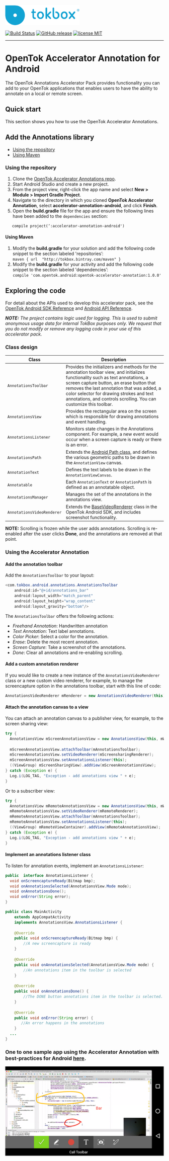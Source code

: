 ![logo](tokbox-logo.png)

[![Build Status](https://travis-ci.com/opentok/accelerator-annotation-android.svg?token=CxoLD2TL8UCwsuAUJUsN&branch=master)](https://travis-ci.com/opentok/accelerator-annotation-android)
[![GitHub release](https://img.shields.io/github/release/opentok/accelerator-annotation-android.svg)](./README.md)
[![license MIT](https://img.shields.io/github/license/mashape/apistatus.svg)](./.github/LICENSE)

----------

# OpenTok Accelerator Annotation for Android<br/>

The OpenTok Annotations Accelerator Pack provides functionality you can add to your OpenTok applications that enables users to have the ability to annotate on a local or remote screen.

## Quick start

This section shows you how to use the OpenTok Accelerator Annotations.

## Add the Annotations library

  - [Using the repository](#using-the-repository)
  - [Using Maven](#using-maven)


### Using the repository

1. Clone the [OpenTok Accelerator Annotations repo](https://github.com/opentok/accelerator-annotations-android).
2. Start Android Studio and create a new project.
4. From the project view, right-click the app name and select **New > Module > Import Gradle Project**.
5. Navigate to the directory in which you cloned **OpenTok Accelerator Annotation**, select **accelerator-annotation-android**, and click **Finish**.
6. Open the **build.gradle** file for the app and ensure the following lines have been added to the `dependencies` section:
```
   compile project(‘:accelerator-annotation-android')
```

#### Using Maven

<ol>

<li>Modify the <b>build.gradle</b> for your solution and add the following code snippet to the section labeled 'repositories’:

<code>
maven { url  "http://tokbox.bintray.com/maven" }
</code>

</li>

<li>Modify the <b>build.gradle</b> for your activity and add the following code snippet to the section labeled 'dependencies’:

<code>
compile 'com.opentok.android:opentok-accelerator-annotation:1.0.0'
</code>

</li>

</ol>

## Exploring the code

For detail about the APIs used to develop this accelerator pack, see the [OpenTok Android SDK Reference](https://tokbox.com/developer/sdks/android/reference/) and [Android API Reference](http://developer.android.com/reference/packages.html).

_**NOTE:** The project contains logic used for logging. This is used to submit anonymous usage data for internal TokBox purposes only. We request that you do not modify or remove any logging code in your use of this accelerator pack._

### Class design

| Class        | Description  |
| ------------- | ------------- |
| `AnnotationsToolbar`   | Provides the initializers and methods for the annotation toolbar view, and initializes functionality such as text annotations, a screen capture button, an erase button that removes the last annotation that was added, a color selector for drawing strokes and text annotations, and controls scrolling. You can customize this toolbar. |
| `AnnotationsView`   | Provides the rectangular area on the screen which is responsible for drawing annotations and event handling. |
| `AnnotationsListener`   | Monitors state changes in the Annotations component. For example, a new event would occur when a screen capture is ready or there is an error. |
| `AnnotationsPath`   | Extends the [Android Path class](https://developer.android.com/reference/android/graphics/Path.html), and defines the various geometric paths to be drawn in the `AnnotationView` canvas. |
| `AnnotationText`   | Defines the text labels to be drawn in the `AnnotationViewCanvas`. |
| `Annotatable`   | Each `AnnotationText` or `AnnotationPath` is defined as an annotatable object. |
| `AnnotationsManager`   | Manages the set of the annotations in the annotations view. |
| `AnnotationsVideoRenderer`   | Extends the [BaseVideoRenderer](https://tokbox.com/developer/sdks/android/reference/com/opentok/android/BaseVideoRenderer.html) class in the OpenTok Android SDK, and includes screenshot functionality. |

**NOTE:** Scrolling is frozen while the user adds annotations. Scrolling is re-enabled after the user clicks **Done**, and the annotations are removed at that point.


### Using the Accelerator Annotation

#### Add the annotation toolbar

Add the `AnnotationsToolbar` to your layout:</p>

```java
<com.tokbox.android.annotations.AnnotationsToolbar
    android:id="@+id/annotations_bar"
    android:layout_width="match_parent"
    android:layout_height="wrap_content"
    android:layout_gravity="bottom"/>
```

The `AnnotationsToolbar` offers the following actions:
  - _Freehand Annotation_: Handwritten annotation
  - _Text Annotation_: Text label annotations.
  - _Color Picker_: Select a color for the annotation.
  - _Erase_: Delete the most recent annotation.
  - _Screen Capture_: Take a screenshot of the annotations.
  - _Done_: Clear all annotations and re-enabling scrolling.


#### Add a custom annotation renderer

If you would like to create a new instance of the `AnnotationsVideoRenderer` class or a new custom video renderer, for example, to manage the screencapture option in the annotations toolbar, start with this line of code:

```java
AnnotationsVideoRenderer mRenderer = new AnnotationsVideoRenderer(this);

```

#### Attach the annotation canvas to a view

You can attach an annotation canvas to a publisher view, for example, to the screen sharing view:

```java
try {
  AnnotationsView mScreenAnnotationsView = new AnnotationsView(this, mWrapper.getSession(), OpenTokConfig.API_KEY, true);

  mScreenAnnotationsView.attachToolbar(mAnnotationsToolbar);
  mScreenAnnotationsView.setVideoRenderer(mScreensharingRenderer);
  mScreenAnnotationsView.setAnnotationsListener(this);
  ((ViewGroup) mScreenSharingView).addView(mScreenAnnotationsView);
} catch (Exception e) {
  Log.i(LOG_TAG, "Exception - add annotations view " + e);
}
```

Or to a subscriber view:

```java
try {
  AnnotationsView mRemoteAnnotationsView = new AnnotationsView(this, mWrapper.getSession(), OpenTokConfig.API_KEY, mRemoteConnId);
  mRemoteAnnotationsView.setVideoRenderer(mRemoteRenderer);
  mRemoteAnnotationsView.attachToolbar(mAnnotationsToolbar);
  mRemoteAnnotationsView.setAnnotationsListener(this);
  ((ViewGroup) mRemoteViewContainer).addView(mRemoteAnnotationsView);     
} catch (Exception e) {
  Log.i(LOG_TAG, "Exception - add annotations view " + e);
}
```

#### Implement an annotations listener class

To listen for annotation events, implement an `AnnotationsListener`:

```java
public  interface AnnotationsListener {
  void onScreencaptureReady(Bitmap bmp);
  void onAnnotationsSelected(AnnotationsView.Mode mode);
  void onAnnotationsDone();
  void onError(String error);
}
```

```java
public class MainActivity
    extends AppCompatActivity
    implements AnnotationsView.AnnotationsListener {

    @Override
    public void onScreencaptureReady(Bitmap bmp) {
        //A new screencapture is ready
    }

    @Override
    public void onAnnotationsSelected(AnnotationsView.Mode mode) {
        //An annotations item in the toolbar is selected
    }

    @Override
    public void onAnnotationsDone() {
        //The DONE button annotations item in the toolbar is selected. Scrolling is re-enabled.
    }

    @Override
    public void onError(String error) {
       //An error happens in the annotations
    }
  ...
}
```

### One to one sample app using the Accelerator Annotation with best-practices for Android [here](https://github.com/opentok/one-to-one-screen-annotations-sample-apps/tree/develop).

![screenshot](screenshot.png)

